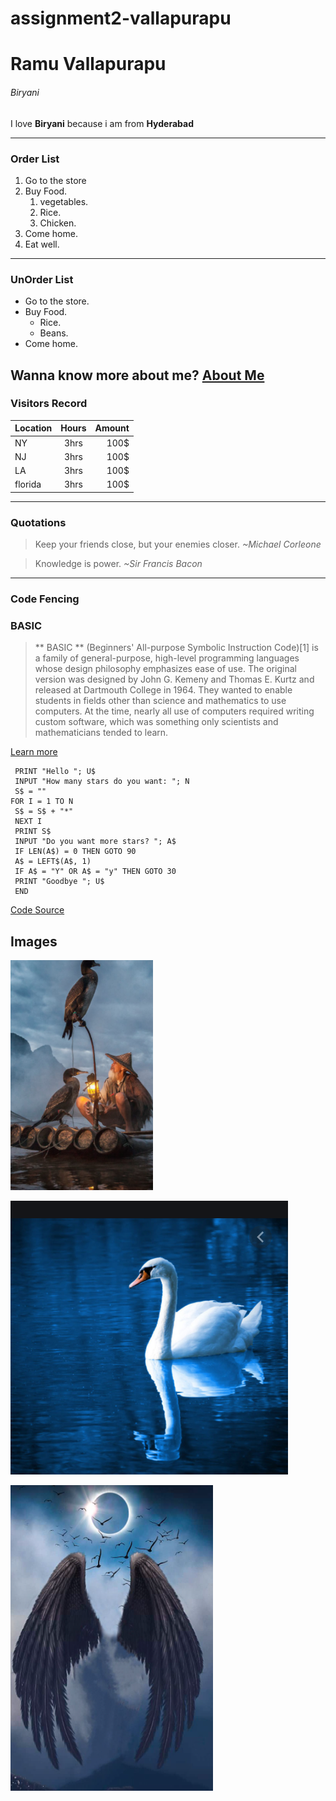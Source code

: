# assignment2-vallapurapu
# Ramu Vallapurapu
###### Biryani

I love **Biryani** because i am from **Hyderabad**

---
### Order List
 1. Go to the store
 2. Buy Food.
     1. vegetables.
     2. Rice.
     3. Chicken.
 3. Come home.
 4. Eat well.

 ---

 ### UnOrder List

 * Go to the store.
 * Buy Food.
    * Rice.
    * Beans.
 * Come home.

 Wanna know more about me? [About Me](https://github.com/s541910/assignment2-vallapurapu/blob/main/AboutMe.md)
 ---
 ### Visitors Record
 
| Location  |      Hours    |  Amount |
|:----------|:-------------:|--------:|
|   NY |   3hrs        |  100$   |   
|   NJ |   3hrs        |  100$   |   
|  LA |   3hrs        |  100$   |
| florida|    3hrs        | 100$    |


---

### Quotations

> Keep your friends close, but your enemies closer.	
                                    *~Michael Corleone*

> Knowledge is power.
              *~Sir Francis Bacon*

 ---

### Code Fencing

### BASIC
> ** BASIC ** (Beginners' All-purpose Symbolic Instruction Code)[1] is a family of general-purpose, high-level programming languages whose design philosophy emphasizes ease of use. The original version was designed by John G. Kemeny and Thomas E. Kurtz and released at Dartmouth College in 1964. They wanted to enable students in fields other than science and mathematics to use computers. At the time, nearly all use of computers required writing custom software, which was something only scientists and mathematicians tended to learn.

[Learn more](https://en.wikipedia.org/wiki/BASIC)

~~~ INPUT "What is your name: "; U$
 PRINT "Hello "; U$
 INPUT "How many stars do you want: "; N
 S$ = ""
FOR I = 1 TO N
 S$ = S$ + "*"
 NEXT I
 PRINT S$
 INPUT "Do you want more stars? "; A$
 IF LEN(A$) = 0 THEN GOTO 90
 A$ = LEFT$(A$, 1)
 IF A$ = "Y" OR A$ = "y" THEN GOTO 30
 PRINT "Goodbye "; U$
 END
 ~~~
 [Code Source](https://en.wikipedia.org/wiki/BASIC)

 ## Images

 ![Man](images/man.PNG)

 ![Jaguar](images/swan.PNG)

 ![Jaguar](images/wings.PNG)




